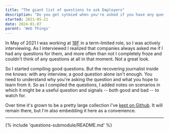 ```yaml
---
title: "The giant list of questions to ask Employers"
description: "Do you get sytmied when you're asked if you have any questions in an inteview? Have we got a list for you."
started: 2021-05-21
date: 2024-01-07
parent: 'Web Things'
---
```


In May of 2021 I was working at [18F](https://18f.gsa.gov) in a term-limited role, so I was actively interviewing. As I interviewed I realized that companies always asked me if I had any questions for them, and more often than not I completely froze and couldn't think of any questions at all in that moment. Not a great look.

So I started compiling good questions. But the recovering journalist inside me knows: with any interview, a good question alone isn't enough. You need to understand why you're asking the question and what you hope to learn from it.  So as I compiled the questions, I added notes on scenarios in which it might be a useful question and signals -- both good and bad -- to watch for. 

Over time it's grown to be a pretty large collection I've [kept on Github](https://github.com/tBaxter/questions-for-employers). It will remain there, but I'm also embedding it here as a convenience.

-----------------------

{% include 'questions-submodule/README.md' %}
